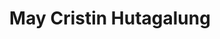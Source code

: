 ---
title : "May Cristin Hutagalung"
# full screen navigation
first_name : "May"
last_name : "Cristin"
bg_image : "images/backgrounds/may 04.png"
# animated text loop
occupations:
- "Keep That Heart Open For Me :)"
- "Santai Aja Ya Cian"
- "9 1 3"

# slider background image loop
slider_images:
- "images/slider/may01.jpg"
- "images/slider/may02.png"
- "images/slider/may03.jpg"

# button
button:
  enable : true
  label : "Enjoy Reading Babe"
  link : "#contact"


# custom style
custom_class: "" 
custom_attributes: "" 
custom_css: ""

---